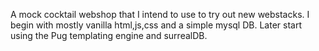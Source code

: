 A mock cocktail webshop that I intend to use to try out new webstacks. I begin with mostly vanilla html,js,css and a simple mysql DB. Later start using the Pug templating engine and surrealDB.
